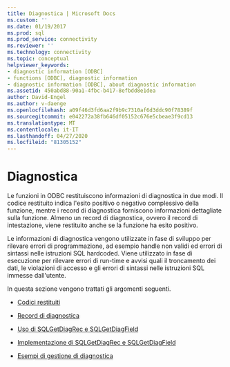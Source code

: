 ```yaml
---
title: Diagnostica | Microsoft Docs
ms.custom: ''
ms.date: 01/19/2017
ms.prod: sql
ms.prod_service: connectivity
ms.reviewer: ''
ms.technology: connectivity
ms.topic: conceptual
helpviewer_keywords:
- diagnostic information [ODBC]
- functions [ODBC], diagnostic information
- diagnostic information [ODBC], about diagnostic information
ms.assetid: 450abd88-90a1-4fbc-b417-8efbdd8e1dea
author: David-Engel
ms.author: v-daenge
ms.openlocfilehash: a09f46d3fd6aa2f9b9c7310af6d3ddc90f78389f
ms.sourcegitcommit: e042272a38fb646df05152c676e5cbeae3f9cd13
ms.translationtype: MT
ms.contentlocale: it-IT
ms.lasthandoff: 04/27/2020
ms.locfileid: "81305152"
---
```

# <a name="diagnostics"></a>Diagnostica
Le funzioni in ODBC restituiscono informazioni di diagnostica in due modi. Il codice restituito indica l'esito positivo o negativo complessivo della funzione, mentre i record di diagnostica forniscono informazioni dettagliate sulla funzione. Almeno un record di diagnostica, ovvero il record di intestazione, viene restituito anche se la funzione ha esito positivo.  
  
 Le informazioni di diagnostica vengono utilizzate in fase di sviluppo per rilevare errori di programmazione, ad esempio handle non validi ed errori di sintassi nelle istruzioni SQL hardcoded. Viene utilizzato in fase di esecuzione per rilevare errori di run-time e avvisi quali il troncamento dei dati, le violazioni di accesso e gli errori di sintassi nelle istruzioni SQL immesse dall'utente.  
  
 In questa sezione vengono trattati gli argomenti seguenti.  
  
-   [Codici restituiti](../../../odbc/reference/develop-app/return-codes-odbc.md)  
  
-   [Record di diagnostica](../../../odbc/reference/develop-app/diagnostic-records.md)  
  
-   [Uso di SQLGetDiagRec e SQLGetDiagField](../../../odbc/reference/develop-app/using-sqlgetdiagrec-and-sqlgetdiagfield.md)  
  
-   [Implementazione di SQLGetDiagRec e SQLGetDiagField](../../../odbc/reference/develop-app/implementing-sqlgetdiagrec-and-sqlgetdiagfield.md)  
  
-   [Esempi di gestione di diagnostica](../../../odbc/reference/develop-app/diagnostic-handling-examples.md)
